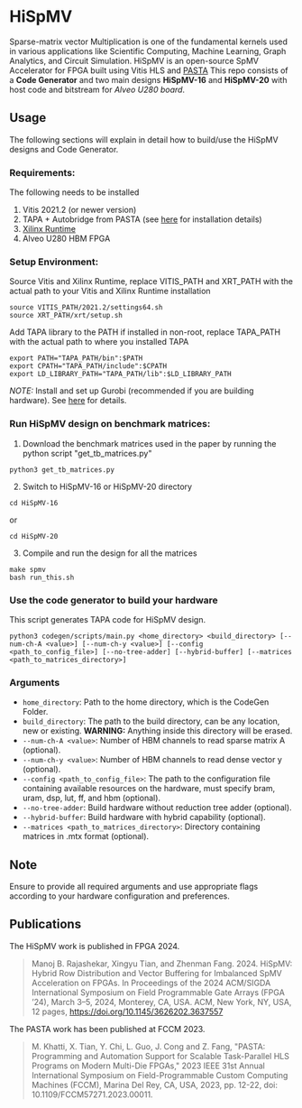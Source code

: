 # HiSpMV
Sparse-matrix vector Multiplication is one of the fundamental kernels used in various applications like Scientific Computing, Machine Learning, Graph Analytics, and Circuit Simulation. HiSpMV is an open-source SpMV Accelerator for FPGA built using Vitis HLS and [PASTA](https://github.com/SFU-HiAccel/pasta) This repo consists of a **Code Generator** and two main designs **HiSpMV-16** and **HiSpMV-20** with host code and bitstream for *Alveo U280 board*. 

## Usage
The following sections will explain in detail how to build/use the HiSpMV designs and Code Generator.
### Requirements:
The following needs to be installed 
1. Vitis 2021.2 (or newer version)
2. TAPA + Autobridge from PASTA (see [here](https://github.com/SFU-HiAccel/pasta/blob/main/tapa/README.md#installation-process) for installation details)
3. [Xilinx Runtime](https://github.com/Xilinx/XRT)
4.  Alveo U280 HBM FPGA
   
### Setup Environment:
Source Vitis and Xilinx Runtime, replace VITIS_PATH and XRT_PATH with the actual path to your Vitis and Xilinx Runtime installation
```
source VITIS_PATH/2021.2/settings64.sh
source XRT_PATH/xrt/setup.sh
```

Add TAPA library to the PATH if installed in non-root, replace TAPA_PATH with the actual path to where you installed TAPA
```
export PATH="TAPA_PATH/bin":$PATH
export CPATH="TAPA_PATH/include":$CPATH
export LD_LIBRARY_PATH="TAPA_PATH/lib":$LD_LIBRARY_PATH
```

*NOTE:* Install and set up Gurobi (recommended if you are building hardware). See [here](https://tapa.readthedocs.io/en/release/installation.html#install-gurobi-recommended) for details.

### Run HiSpMV design on benchmark matrices:
1. Download the benchmark matrices used in the paper by running the python script "get_tb_matrices.py"
```
python3 get_tb_matrices.py
```
2. Switch to HiSpMV-16 or HiSpMV-20 directory
```
cd HiSpMV-16
```
or
```
cd HiSpMV-20
```

3. Compile and run the design for all the matrices
```
make spmv
bash run_this.sh
```

### Use the code generator to build your hardware
This script generates TAPA code for HiSpMV design.

```
python3 codegen/scripts/main.py <home_directory> <build_directory> [--num-ch-A <value>] [--num-ch-y <value>] [--config <path_to_config_file>] [--no-tree-adder] [--hybrid-buffer] [--matrices <path_to_matrices_directory>]
```


### Arguments

- `home_directory`: Path to the home directory, which is the CodeGen Folder.
- `build_directory`: The path to the build directory, can be any location, new or existing. **WARNING:** Anything inside this directory will be erased.
- `--num-ch-A <value>`: Number of HBM channels to read sparse matrix A (optional).
- `--num-ch-y <value>`: Number of HBM channels to read dense vector y (optional).
- `--config <path_to_config_file>`: The path to the configuration file containing available resources on the hardware, must specify bram, uram, dsp, lut, ff, and hbm (optional).
- `--no-tree-adder`: Build hardware without reduction tree adder (optional).
- `--hybrid-buffer`: Build hardware with hybrid capability (optional).
- `--matrices <path_to_matrices_directory>`: Directory containing matrices in .mtx format (optional).


## Note
Ensure to provide all required arguments and use appropriate flags according to your hardware configuration and preferences.


## Publications
The HiSpMV work is published in FPGA 2024.
> Manoj B. Rajashekar, Xingyu Tian, and Zhenman Fang. 2024. HiSpMV: Hybrid Row Distribution and Vector Buffering for Imbalanced SpMV Acceleration on FPGAs. In Proceedings of the 2024 ACM/SIGDA International Symposium on Field Programmable Gate Arrays (FPGA ’24), March 3–5, 2024, Monterey, CA, USA. ACM, New York, NY, USA, 12 pages, https://doi.org/10.1145/3626202.3637557

The PASTA work has been published at FCCM 2023.
> M. Khatti, X. Tian, Y. Chi, L. Guo, J. Cong and Z. Fang, "PASTA: Programming and Automation Support for Scalable Task-Parallel HLS Programs on Modern Multi-Die FPGAs," 2023 IEEE 31st Annual International Symposium on Field-Programmable Custom Computing Machines (FCCM), Marina Del Rey, CA, USA, 2023, pp. 12-22, doi: 10.1109/FCCM57271.2023.00011.
